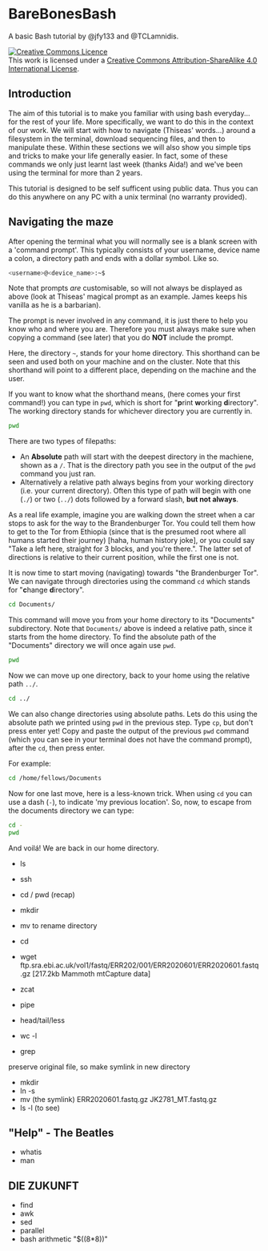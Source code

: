 # BareBonesBash
A basic Bash tutorial by @jfy133 and @TCLamnidis.

<a rel="license" href="http://creativecommons.org/licenses/by-sa/4.0/"><img alt="Creative Commons Licence" style="border-width:0" src="https://i.creativecommons.org/l/by-sa/4.0/88x31.png" /></a><br />This work is licensed under a <a rel="license" href="http://creativecommons.org/licenses/by-sa/4.0/">Creative Commons Attribution-ShareAlike 4.0 International License</a>.

## Introduction

The aim of this tutorial is to make you familiar with using bash everyday... 
for the rest of your life. More specifically, we want to do this in the context
of our work. We will start with how to navigate (Thiseas' words...) around a 
filesystem in the terminal, download sequencing files, and then to 
manipulate these. Within these sections we will also show you simple tips and 
tricks to make your life generally easier. In fact, some of these commands we 
only just learnt last week (thanks Aida!) and we've been using the terminal 
for more than 2 years.

This tutorial is designed to be self sufficent using public data. Thus you
can do this anywhere on any PC with a unix terminal (no warranty provided).

## Navigating the maze

After opening the terminal what you will normally see is a blank screen with a
'command prompt'. This typically consists of your username, device name a colon, 
a directory path and ends with a dollar symbol. Like so.

```bash
<username>@<device_name>:~$
```

Note that prompts _are_ customisable, so will not always be displayed as above 
(look at Thiseas' magical prompt as an example. James keeps his vanilla as he 
is a barbarian).

The prompt is never involved in any command, it is just there to help you know
who and where you are. Therefore you must always make sure when copying a 
command (see later) that you do **NOT** include the prompt.

Here, the directory `~`, stands for your home directory. This shorthand can be 
seen and used both on your machine and on the cluster. Note that this shorthand 
will point to a different place, depending on the machine and the user.

If you want to know what the shorthand means, (here comes your first command!)
you can type in `pwd`, which is short for "**p**rint **w**orking **d**irectory". 
The working directory stands for whichever directory you are currently in. 

```bash
pwd
```

There are two types of filepaths: 
* An **Absolute** path will start with the deepest directory in the machiene, 
  shown as a `/`. That is the directory path you see in the output of the `pwd` 
  command you just ran.
* Alternatively a relative path always begins from your working directory (i.e.
  your current directory). Often this type of path will begin with one (`./`) 
  or two (`../`) dots followed by a forward slash, **but not always**.

As a real life example, imagine you are walking down the street when a car 
stops to ask for the way to the Brandenburger Tor. You could tell them how to 
get to the Tor from Ethiopia (since that is the presumed root where all humans 
started their journey) \[haha, human history joke], or you could say "Take a 
left here, straight for 3 blocks, and you're there.". The latter set of 
directions is relative to their current position, while the first one is not.

It is now time to start moving (navigating) towards "the Brandenburger Tor". 
We can navigate through directories using the command `cd` which stands for 
"**c**hange **d**irectory".

```bash
cd Documents/
```

This command will move you from your home directory to its "Documents" 
subdirectory. Note that `Documents/` above is indeed a relative path, since it 
starts from the home directory. To find the absolute path of the "Documents" 
directory we will once again use `pwd`.

```bash
pwd
```

Now we can move up one directory, back to your home using the relative path
`../`.

```bash
cd ../
```

We can also change directories using absolute paths. Lets do this using the 
absolute path we printed using `pwd` in the previous step. Type `cp`, but don't 
press enter yet! Copy and paste the output of the previous `pwd` command 
(which you can see in your terminal does not have the command prompt), after 
the `cd`, then press enter.

For example:

```bash
cd /home/fellows/Documents
```

Now for one last move, here is a less-known trick. When using `cd` you can use
a dash (`-`), to indicate 'my previous location'. So, now, to escape from the 
documents directory we can type:

```bash
cd -
pwd
```

And voilá! We are back in our home directory.


* ls
* ssh
* cd / pwd (recap)

* mkdir 
* mv to rename directory
* cd
* wget ftp.sra.ebi.ac.uk/vol1/fastq/ERR202/001/ERR2020601/ERR2020601.fastq.gz [217.2kb Mammoth mtCapture data]
* zcat
* pipe
* head/tail/less
* wc -l
* grep

preserve original file, so make symlink in new directory
* mkdir
* ln -s 
* mv (the symlink) ERR2020601.fastq.gz JK2781_MT.fastq.gz
* ls -l (to see)


## "Help" - The Beatles

* whatis
* man

## DIE ZUKUNFT

* find
* awk
* sed
* parallel
* bash arithmetic "$((8*8))"
